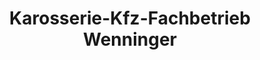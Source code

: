 ---
title: "Karosserie-Kfz-Fachbetrieb Wenninger"
url: /frankenburg-am-hausruck/karosserie-kfz-fachbetrieb-wenninger/
shop: Autowerkstatt
---